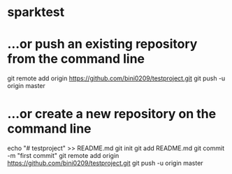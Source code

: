 # sparktest

# …or push an existing repository from the command line

git remote add origin https://github.com/bini0209/testproject.git
git push -u origin master

# …or create a new repository on the command line
echo "# testproject" >> README.md
git init
git add README.md
git commit -m "first commit"
git remote add origin https://github.com/bini0209/testproject.git
git push -u origin master
